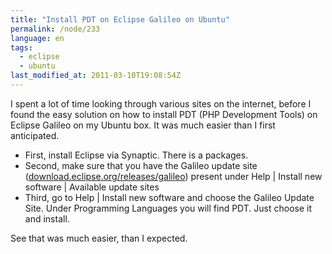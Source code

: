 ```yaml
---
title: "Install PDT on Eclipse Galileo on Ubuntu"
permalink: /node/233
language: en
tags:
  - eclipse
  - ubuntu
last_modified_at: 2011-03-10T19:08:54Z
---
```


I spent a lot of time looking through various sites on the internet, before I found the easy solution on how to install PDT (PHP Development Tools) on Eclipse Galileo on my Ubuntu box. It was much easier than I first anticipated.

- First, install Eclipse via Synaptic. There is a packages.
- Second, make sure that you have the Galileo update site ([download.eclipse.org/releases/galileo](http://download.eclipse.org/releases/galileo)) present under Help | Install new software | Available update sites
- Third, go to Help | Install new software and choose the Galileo Update Site. Under Programming Languages you will find PDT. Just choose it and install.

See that was much easier, than I expected.
